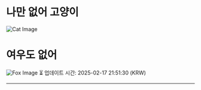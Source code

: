 
# 나만 없어 고양이

![Cat Image](https://cdn2.thecatapi.com/images/7o4.jpg)

# 여우도 없어
![Fox Image](https://randomfox.ca/images/9.jpg)
⏳ 업데이트 시간: 2025-02-17 21:51:30 (KRW)

---
